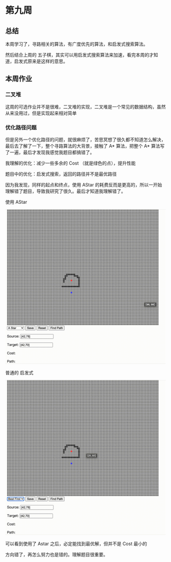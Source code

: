 # 第九周

## 总结

本周学习了，寻路相关的算法，有广度优先的算法，和启发式搜索算法。

然后结合上周的 五子棋，其实可以用启发式搜索算法来加速，看完本周的才知道，启发式原来是这样的意思。

## 本周作业

### 二叉堆

这周的可选作业并不是很难，二叉堆的实现，二叉堆是一个常见的数据结构，虽然从来没用过，但是实现起来相对简单

### 优化路径问题

但是另外一个优化路径的问题，就很麻烦了，苦思冥想了很久都不知道怎么解决，最后去了解了一下，整个寻路算法的大背景，接触了 A* 算法，把整个 A* 算法写了一遍，最后才发现我感觉我题目都搞错了。

我理解的优化：减少一些多余的 Cost （就是绿色的点），提升性能

题目中的优化：启发式搜索，返回的路径并不是最优路径

因为我发现，同样的起点和终点，使用 AStar 的耗费反而是更高的，所以一开始理解错了题目，导致我研究了很久。最后才知道我理解错了。

使用 AStar

![Astar](./img/AStar.gif)

普通的 启发式

![BestFirst](./img/BestFirst.gif)

可以看到使用了 Astar 之后，必定能找到最优解，但并不是 Cost 最小的

方向错了，再怎么努力也是错的。理解题目很重要。
